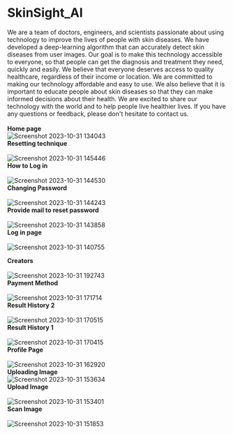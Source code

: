 # SkinSight_AI

We are a team of doctors, engineers, and scientists passionate
about using technology to improve the lives of people with skin
diseases. We have developed a deep-learning algorithm that can
accurately detect skin diseases from user images. Our goal is to make
this technology accessible to everyone, so that people can get the
diagnosis and treatment they need, quickly and easily.
We believe that everyone deserves access to quality healthcare,
regardless of their income or location. We are committed to
making our technology affordable and easy to use. We also believe that
it is important to educate people about skin diseases so that they can
make informed decisions about their health.
We are excited to share our technology with the world and to help people
live healthier lives. If you have any questions or feedback, please
don't hesitate to contact us.
<br>
<br>
<b> Home page </b>
<br>
![Screenshot 2023-10-31 134043](https://github.com/SamiurRahmanDhrubo/SkinSight_AI/assets/109750791/6cfe7e3a-7e7d-4d5f-bbf2-9c1ef6ab34ce)
<br>
<b> Resetting technique </b>
<br>
<br>
![Screenshot 2023-10-31 145446](https://github.com/SamiurRahmanDhrubo/SkinSight_AI/assets/109750791/cb3e6efe-c237-4115-894f-13b564a1204e)
<br>
<b> How to Log in </b>
<br>
<br>
![Screenshot 2023-10-31 144530](https://github.com/SamiurRahmanDhrubo/SkinSight_AI/assets/109750791/cdc9857c-6eb0-46bd-8eaa-30a1234cc6bd)
<br>
<b> Changing Password </b>
<br>
<br>
![Screenshot 2023-10-31 144243](https://github.com/SamiurRahmanDhrubo/SkinSight_AI/assets/109750791/76c3fc47-0fd7-41aa-86aa-617c403b383c)
<br>
<b> Provide mail to reset password </b>
<br>
<br>
![Screenshot 2023-10-31 143858](https://github.com/SamiurRahmanDhrubo/SkinSight_AI/assets/109750791/d363bea5-b6ff-4358-9466-b6bdddfac535)
<br>
<b> Log in page </b>
<br>
<br>
![Screenshot 2023-10-31 140755](https://github.com/SamiurRahmanDhrubo/SkinSight_AI/assets/109750791/7724c9b1-eed9-4f66-9b36-06dffa2f6277)
<br>

<b> Creators </b>
<br>
<br>
![Screenshot 2023-10-31 192743](https://github.com/SamiurRahmanDhrubo/SkinSight_AI/assets/109750791/d26b65b1-3f14-4871-aebf-4f5396cb1b2f)
<br>
<b> Payment Method </b>
<br>
<br>
![Screenshot 2023-10-31 171714](https://github.com/SamiurRahmanDhrubo/SkinSight_AI/assets/109750791/a42d50b3-c4d1-4d49-a318-6031438e482e)<br>
<b> Result History 2 </b>
<br><br>
![Screenshot 2023-10-31 170515](https://github.com/SamiurRahmanDhrubo/SkinSight_AI/assets/109750791/d3f853e9-5a50-436e-985b-685508ea0404)
<br>
<b> Result History 1</b>
<br>
<br>
![Screenshot 2023-10-31 170415](https://github.com/SamiurRahmanDhrubo/SkinSight_AI/assets/109750791/4f15a1f6-6433-42cf-a234-7a88b561097d)
<br>
<b> Profile Page </b>
<br>
<br>
![Screenshot 2023-10-31 162920](https://github.com/SamiurRahmanDhrubo/SkinSight_AI/assets/109750791/ea3f9969-e6db-46b6-a1de-7523d6b05303)
<br>
<b> Uploading Image </b>
<be>
<br>
![Screenshot 2023-10-31 153634](https://github.com/SamiurRahmanDhrubo/SkinSight_AI/assets/109750791/01a783f6-1e9c-4076-baed-59847713aa3c)
<br>
<b> Upload Image </b>
<br>
<br>
![Screenshot 2023-10-31 153401](https://github.com/SamiurRahmanDhrubo/SkinSight_AI/assets/109750791/84508a99-abda-4ecb-b071-c433822a63a2)
<br>
<b> Scan Image </b>
<br>
<br>
![Screenshot 2023-10-31 151853](https://github.com/SamiurRahmanDhrubo/SkinSight_AI/assets/109750791/4f750e35-c40c-4c39-be3d-3db1cf527f74)
